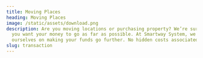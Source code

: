 ```yaml
---
title: Moving Places
heading: Moving Places
image: /static/assets/download.png
description: Are you moving locations or purchasing property? We’re sure that
  you want your money to go as far as possible. At Smartway System, we pride
  ourselves on making your funds go further. No hidden costs associated.
slug: transaction
---
```

